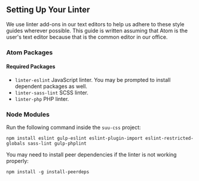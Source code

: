 
## Setting Up Your Linter

We use linter add-ons in our text editors to help us adhere to these style guides wherever possible. This guide is written assuming that Atom is the user's text editor because that is the common editor in our office.

### Atom Packages

#### Required Packages

- `linter-eslint` JavaScript linter. You may be prompted to install dependent packages as well.
- `linter-sass-lint` SCSS linter.
- `linter-php` PHP linter.

### Node Modules

Run the following command inside the `suu-css` project:

```
npm install eslint gulp-eslint eslint-plugin-import eslint-restricted-globals sass-lint gulp-phplint
```

You may need to install peer dependencies if the linter is not working properly:

```
npm install -g install-peerdeps
```
